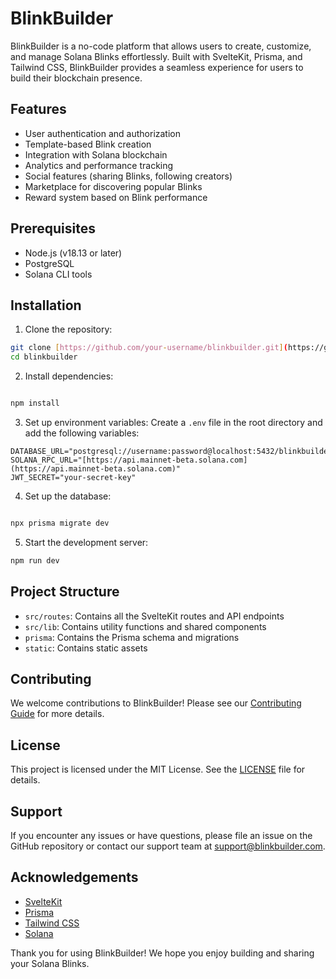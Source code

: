 # BlinkBuilder

BlinkBuilder is a no-code platform that allows users to create, customize, and manage Solana Blinks effortlessly. Built with SvelteKit, Prisma, and Tailwind CSS, BlinkBuilder provides a seamless experience for users to build their blockchain presence.

## Features

- User authentication and authorization
- Template-based Blink creation
- Integration with Solana blockchain
- Analytics and performance tracking
- Social features (sharing Blinks, following creators)
- Marketplace for discovering popular Blinks
- Reward system based on Blink performance

## Prerequisites

- Node.js (v18.13 or later)
- PostgreSQL
- Solana CLI tools

## Installation

1. Clone the repository:
```bash
git clone [https://github.com/your-username/blinkbuilder.git](https://github.com/your-username/blinkbuilder.git)
cd blinkbuilder

```

2. Install dependencies:

```bash

npm install

```

3. Set up environment variables:
Create a `.env` file in the root directory and add the following variables:

```
DATABASE_URL="postgresql://username:password@localhost:5432/blinkbuilder"
SOLANA_RPC_URL="[https://api.mainnet-beta.solana.com](https://api.mainnet-beta.solana.com)"
JWT_SECRET="your-secret-key"

```

4. Set up the database:

```bash

npx prisma migrate dev

```

5. Start the development server:
```bash
npm run dev

```

## Project Structure

- `src/routes`: Contains all the SvelteKit routes and API endpoints
- `src/lib`: Contains utility functions and shared components
- `prisma`: Contains the Prisma schema and migrations
- `static`: Contains static assets

## Contributing

We welcome contributions to BlinkBuilder! Please see our [Contributing Guide](CONTRIBUTING.md) for more details.

## License

This project is licensed under the MIT License. See the [LICENSE](LICENSE) file for details.

## Support

If you encounter any issues or have questions, please file an issue on the GitHub repository or contact our support team at support@blinkbuilder.com.

## Acknowledgements

- [SvelteKit](https://kit.svelte.dev/)
- [Prisma](https://www.prisma.io/)
- [Tailwind CSS](https://tailwindcss.com/)
- [Solana](https://solana.com/)

Thank you for using BlinkBuilder! We hope you enjoy building and sharing your Solana Blinks.
